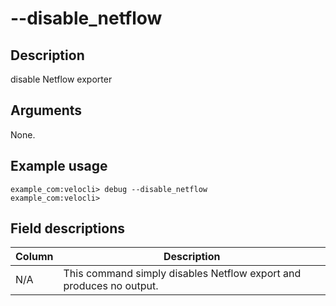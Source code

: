 #	--disable_netflow

##	Description
disable Netflow exporter

##	Arguments
None.

##	Example usage
```
example_com:velocli> debug --disable_netflow
example_com:velocli>
```
##  Field descriptions
| Column | Description |
|---|---|
| N/A | This command simply disables Netflow export and produces no output. |